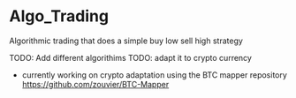 # Algo_Trading
Algorithmic trading that does a simple buy low sell high strategy

TODO: Add different algorithims
TODO: adapt it to crypto currency
- currently working on crypto adaptation using the BTC mapper repository https://github.com/zouvier/BTC-Mapper
